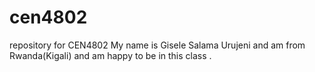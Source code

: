 # cen4802
repository for CEN4802 
My name is Gisele Salama Urujeni and am from Rwanda(Kigali) and am happy to be in this class . 
